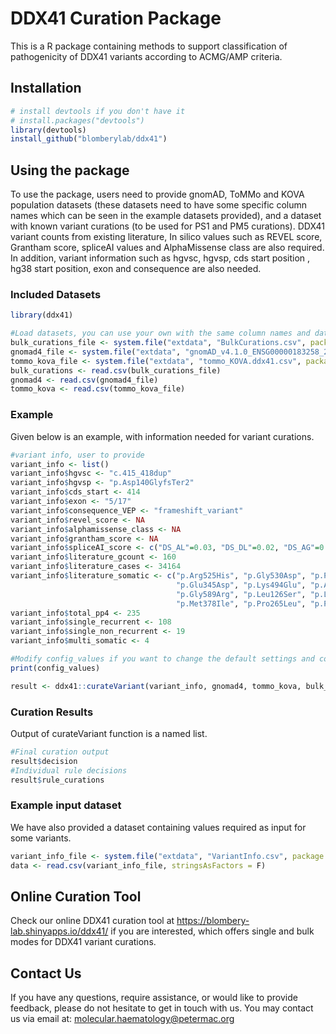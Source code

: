 # DDX41 Curation Package

This is a R package containing methods to support classification of pathogenicity of DDX41 variants according to ACMG/AMP criteria.


## Installation
```r
# install devtools if you don't have it
# install.packages("devtools")
library(devtools)
install_github("blomberylab/ddx41")
```

## Using the package
To use the package, users need to provide gnomAD, ToMMo and KOVA population datasets (these datasets need to have some specific column names which can be seen in the example datasets provided), and a dataset with known variant curations (to be used for PS1 and PM5 curations).
DDX41 variant counts from existing literature, In silico values such as REVEL score, Grantham score, spliceAI values and AlphaMissense class are also required.
In addition, variant information such as hgvsc, hgvsp, cds start position , hg38 start position, exon and consequence are also needed.

### Included Datasets
```r
library(ddx41)

#Load datasets, you can use your own with the same column names and data types
bulk_curations_file <- system.file("extdata", "BulkCurations.csv", package = "ddx41")
gnomad4_file <- system.file("extdata", "gnomAD_v4.1.0_ENSG00000183258_2024_09_13_20_49_51.csv", package = "ddx41")
tommo_kova_file <- system.file("extdata", "tommo_KOVA.ddx41.csv", package = "ddx41")
bulk_curations <- read.csv(bulk_curations_file)
gnomad4 <- read.csv(gnomad4_file)
tommo_kova <- read.csv(tommo_kova_file)
```

### Example
Given below is an example, with information needed for variant curations.
``` r
#variant info, user to provide
variant_info <- list()
variant_info$hgvsc <- "c.415_418dup"
variant_info$hgvsp <- "p.Asp140GlyfsTer2"
variant_info$cds_start <- 414
variant_info$exon <- "5/17"  
variant_info$consequence_VEP <- "frameshift_variant"
variant_info$revel_score <- NA
variant_info$alphamissense_class <- NA
variant_info$grantham_score <- NA
variant_info$spliceAI_score <- c("DS_AL"=0.03, "DS_DL"=0.02, "DS_AG"=0.04, "DS_DG"=0)
variant_info$literature_gcount <- 160
variant_info$literature_cases <- 34164
variant_info$literature_somatic <- c("p.Arg525His", "p.Gly530Asp", "p.Pro321Leu", "p.Cys264Tyr", "p.Thr232Ala", "p.Asp344Glu",
                                     "p.Glu345Asp", "p.Lys494Glu", "p.Ala376Val", "p.Gly402Leu", "p.Gly530Ala", "p.Gly530Arg",
                                     "p.Gly589Arg", "p.Leu126Ser", "p.Leu269Met", "p.Leu548His", "p.Leu598Ile", "p.Leu87His",
                                     "p.Met378Ile", "p.Pro265Leu", "p.Pro379Gln", "p.Val408Phe")  #Somatic HGVsps
variant_info$total_pp4 <- 235
variant_info$single_recurrent <- 108
variant_info$single_non_recurrent <- 19
variant_info$multi_somatic <- 4

#Modify config_values if you want to change the default settings and configurations
print(config_values)

result <- ddx41::curateVariant(variant_info, gnomad4, tommo_kova, bulk_curations, config_values)
```

### Curation Results
Output of curateVariant function is a named list.
```r
#Final curation output
result$decision
#Individual rule decisions
result$rule_curations
```

### Example input dataset
We have also provided a dataset containing values required as input for some variants.
```r
variant_info_file <- system.file("extdata", "VariantInfo.csv", package = "ddx41")
data <- read.csv(variant_info_file, stringsAsFactors = F)
```

## Online Curation Tool
Check our online DDX41 curation tool at https://blombery-lab.shinyapps.io/ddx41/ if you are interested, which offers single and bulk modes for DDX41 variant curations.

## Contact Us
If you have any questions, require assistance, or would like to provide feedback, please do not hesitate to get in touch with us.
You may contact us via email at: molecular.haematology@petermac.org
